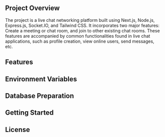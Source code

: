 ## Project Overview

The project is a live chat networking platform built using Next.js, Node.js, Express.js, Socket.IO, and Tailwind CSS. It incorporates two major features: Create a meeting or chat room, and join to other existing chat rooms. These features are accompanied by common functionalities found in live chat applications, such as profile creation, view online users, send messages, etc.

## Features

## Environment Variables

## Database Preparation

## Getting Started

## License
